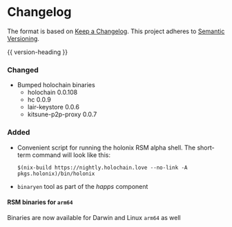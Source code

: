 # Changelog
The format is based on [Keep a Changelog](https://keepachangelog.com/en/1.0.0/).
This project adheres to [Semantic Versioning](https://semver.org/spec/v2.0.0.html).

{{ version-heading }}

### Changed
* Bumped holochain binaries
    * holochain 0.0.108
    * hc 0.0.9
    * lair-keystore 0.0.6
    * kitsune-p2p-proxy 0.0.7

### Added
* Convenient script for running the holonix RSM alpha shell. The short-term command will look like this:

    `$(nix-build https://nightly.holochain.love --no-link -A pkgs.holonix)/bin/holonix`

* `binaryen` tool as part of the _happs_ component

#### RSM binaries for `arm64`

Binaries are now available for Darwin and Linux `arm64` as well
